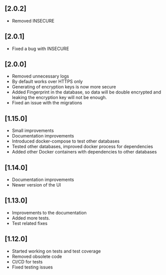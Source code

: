 ## [2.0.2]
* Removed INSECURE

## [2.0.1]
* Fixed a bug with INSECURE

## [2.0.0]
* Removed unnecessary logs
* By default works over HTTPS only
* Generating of encryption keys is now more secure
* Added Fingerprint in the database, so data will be double encrypted and leaking the encryption key will not be enough.
* Fixed an issue with the migrations

## [1.15.0]
* Small improvements
* Documentation improvements
* Introduced docker-compose to test other databases
* Tested other databases, improved docker process for dependencies
* Added other Docker containers with dependencies to other databases

## [1.14.0]
* Documentation improvements
* Newer version of the UI

## [1.13.0]
* Improvements to the documentation
* Added more tests. 
* Test related fixes

## [1.12.0]
* Started working on tests and test coverage
* Removed obsolete code
* CI/CD for tests
* Fixed testing issues
